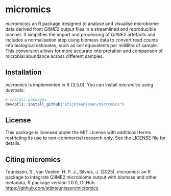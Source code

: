# micromics

*micromics*is an R package designed to analyse and visualise microbiome data derived from *QIIME2* output files in a streamlined and reproducible manner. It simplifies the import and processing of *QIIME2* artefacts and includes a normalisation step using biomass data to convert read counts into biological estimates, such as cell equivalents per millilitre of sample. This conversion allows for more accurate interpretation and comparison of microbial abundance across different samples. 

## Installation

*micromics* is implemented in R (3.5.0). You can install *micromics* using *devtools*:

``` r
# install.packages
devootls::install_github("stijnteunissen/micromics")
```

## License

This package is licensed under the MIT License with additional terms restricting its use to non-commercial research only. See the [LICENSE](LICENSE.md) file for details.

## Citing micromics
Teunissen, S., van Veelen, H. P. J., Silvius, J. (2025). *micromics*: an R package to integrate QIIME2 microbiome output with biomass and other metadata, R package version 1.0.0, GitHub. https://github.com/stijnteunissen/micromics.
